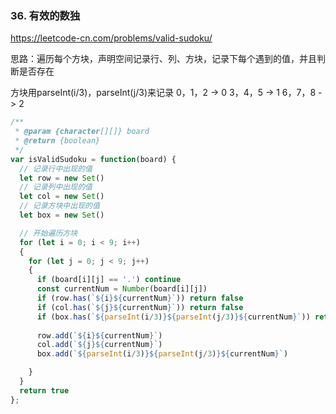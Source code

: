 ### 36. 有效的数独

https://leetcode-cn.com/problems/valid-sudoku/


思路：遍历每个方块，声明空间记录行、列、方块，记录下每个遇到的值，并且判断是否存在

方块用parseInt(i/3)，parseInt(j/3)来记录   0，1，2 -> 0    3，4，5 -> 1   6，7，8 -> 2

```js
/**
 * @param {character[][]} board
 * @return {boolean}
 */
var isValidSudoku = function(board) {
  // 记录行中出现的值
  let row = new Set()
  // 记录列中出现的值
  let col = new Set()
  // 记录方块中出现的值
  let box = new Set()

  // 开始遍历方块
  for (let i = 0; i < 9; i++)
  { 
    for (let j = 0; j < 9; j++)
    { 
      if (board[i][j] == '.') continue
      const currentNum = Number(board[i][j])
      if (row.has(`${i}${currentNum}`)) return false
      if (col.has(`${j}${currentNum}`)) return false
      if (box.has(`${parseInt(i/3)}${parseInt(j/3)}${currentNum}`)) return false
      
      row.add(`${i}${currentNum}`)
      col.add(`${j}${currentNum}`)
      box.add(`${parseInt(i/3)}${parseInt(j/3)}${currentNum}`)

    }
  }
  return true
};
```